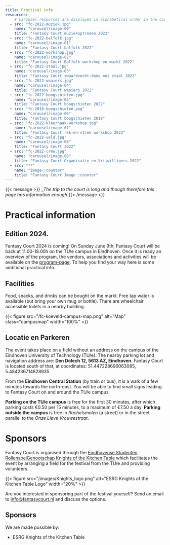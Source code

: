```yaml
---
title: Practical info
resources:
    # Carousel resources are displayed in alphabetical order in the carousel.
  - src: "fc-2022-muziek.jpg"
    name: "carousel/image-00"
    title: "Fantasy Court muziekoptreden 2022"
  - src: "fc-2022-balfolk.jpg"
    name: "carousel/image-01"
    title: "Fantasy Court balfolk 2022"
  - src: "fc-2022-workshop.jpg"
    name: "carousel/image-02"
    title: "Fantasy Court Balfolk workshop en markt 2022"
  - src: "fc-2022-staal.jpg"
    name: "carousel/image-03"
    title: "Fantasy Court zwaardvecht-demo met staal 2022"
  - src: "fc-2022-waaiers.jpg"
    name: "carousel/image-04"
    title: "Fantasy Court waaiers 2022"
  - src: "fc-2022-boogschieten.jpg"
    name: "carousel/image-05"
    title: "Fantasy Court boogschieten 2022"
  - src: "fc-2018-boogschieten.png"
    name: "carousel/image-06"
    title: "Fantasy Court boogschieten 2018"
  - src: "fc-2022-kleerhaak-workshop.jpg"
    name: "carousel/image-07"
    title: "Fantasy Court rek-en-strek workshop 2022"
  - src: "fc-2022-veld.jpg"
    name: "carousel/image-08"
    title: "Fantasy Court 2022"
  - src: "fc-2022-crew.jpg"
    name: "carousel/image-09"
    title: "Fantasy Court Organisatie en Vrijwilligers 2022"
  - src: "**"
    name: "image-:counter"
    title: "Fantasy Court Image :counter"
---
```


{{< message >}}
__The trip to the court is long and though_
_therefore this page has information enough_
{{< /message >}}

# Practical information

## Edition 2024. 
Fantasy Court 2024 is coming! On Sunday June 9th, Fantasy Court will be back at 11.00-18.00h on the TU/e campus in Eindhoven. Once it is ready an overview of the program, the vendors, associations and activities will be available on the [program-page](/program). To help you find your way here is some additional practical info.



## Facilities
Food, snacks, and drinks can be bought on the markt. Free tap water is available (but bring your own mug or bottle). There are wheelchair accessible toilets in a nearby building.

{{< figure src="/fc-koeveld-campus-map.png" alt="Map" class="campusmap" width="100%" >}}


## Locatie en Parkeren
The event takes place on a field without an address on the campus of the Eindhoven University of Technology (TU/e). The nearby parking lot and navigation address are: **Den Dolech 12, 5613 AZ, Eindhoven**. Fantasy Court is located south of that, at coordinates: 51.447228696063085, 5.484236714828935

From the **Eindhoven Central Station** (by train or bus), it is a walk of a few minutes towards the north-east. You will be able to find small signs leading to Fantasy Court on and around the TU/e campus.

**Parking on the TU/e campus** is free for the first 30 minutes, after which parking costs €0.50 per 15 minutes, to a maximum of €7.50 a day. **Parking outside the campus** is free in _Rachelsmolen_ (a street) or in the street parallel to the _Onze Lieve Vrouwestraat_.


# Sponsors
Fantasy Court is organised through the [Eindhovense Studenten RollenspelGenootschap Knights of the Kitchen Table](kotkt.nl) which facilitates the event by arranging a field for the festival from the TU/e and providing volunteers.

{{< figure src="/images/Knights_logo.png" alt="ESRG Knights of the Kitchen Table Logo" width="20%" >}}


Are you interested in sponsoring part of the festival yourself? Send an email to [info@fantasycourt.nl](mailto:info@fantasycourt.nl) and discuss the options.

## Sponsors
We are made possible by:
* ESRG Knights of the Kitchen Table
